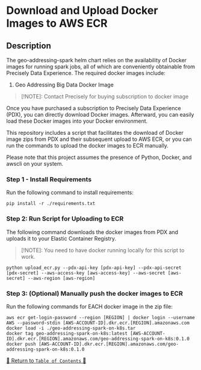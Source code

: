 # Download and Upload Docker Images to AWS ECR

## Description

The geo-addressing-spark helm chart relies on the availability of Docker images for running spark jobs, all of
which are conveniently obtainable from Precisely Data Experience. The required docker images include:

1. Geo Addressing Big Data Docker Image

> [!NOTE]: 
> Contact Precisely for buying subscription to docker image

Once you have purchased a subscription to Precisely Data Experience (PDX), you can directly download Docker images.
Afterward, you can easily load these Docker images into your Docker environment.

This repository includes a script that facilitates the download of Docker image zips from PDX and their
subsequent upload to AWS ECR, or you can run the commands to upload the docker images to ECR manually.

Please note that this project assumes the presence of Python, Docker, and awscli on your system.

### Step 1 - Install Requirements

Run the following command to install requirements:

```console
pip install -r ./requirements.txt
```

### Step 2: Run Script for Uploading to ECR

The following command downloads the docker images from PDX and uploads it to your Elastic Container Registry.

> [!NOTE]:
> You need to have docker running locally for this script to work.
>

```console
python upload_ecr.py --pdx-api-key [pdx-api-key] --pdx-api-secret [pdx-secret] --aws-access-key [aws-access-key] --aws-secret [aws-secret] --aws-region [aws-region]
```

### Step 3: (Optional) Manually push the docker images to ECR

Run the following commands for EACH docker image in the zip file:

```shell
aws ecr get-login-password --region [REGION] | docker login --username AWS --password-stdin [AWS-ACCOUNT-ID].dkr.ecr.[REGION].amazonaws.com
docker load -i ./geo-addressing-spark-on-k8s.tar
docker tag geo-addressing-spark-on-k8s:latest [AWS-ACCOUNT-ID].dkr.ecr.[REGION].amazonaws.com/geo-addressing-spark-on-k8s:0.1.0
docker push [AWS-ACCOUNT-ID].dkr.ecr.[REGION].amazonaws.com/geo-addressing-spark-on-k8s:0.1.0
```

[🔗 Return to `Table of Contents` 🔗](../../../README.md#components)